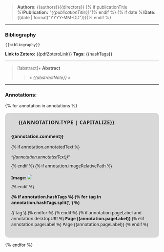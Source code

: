 > **Authors:** {{authors}}{{directors}}
> {% if publicationTitle %}**Publication:** *"{{publicationTitle}}"*{% endif %}
> {% if date %}**Date:** {{date | format("YYYY-MM-DD")}}{% endif %}

---
### **Bibliography**
~~~~
{{bibliography}}
~~~~

**Link to Zotero:** {{pdfZoteroLink}}
**Tags:** {{hashTags}}

---
> [!abstract]+ **Abstract**
> > *« {{abstractNote}} »*

---
### **Annotations:**
{% for annotation in annotations %}
<div class="annotation-card" style="padding: 20px; border: 1px solid var(--color-border); border-radius: 12px; margin: 15px 0; font-family: 'Segoe UI', Arial, sans-serif; background: rgba(70, 70, 70, 0.2); backdrop-filter: blur(8px); overflow-wrap: break-word; word-wrap: break-word;">
  <div style="display: flex; align-items: center; margin-bottom: 15px; border-bottom: 1px solid var(--color-border); padding-bottom: 10px;">
    <div style="width: 14px; height: 14px; border-radius: 50%; background-color: {{annotation.color}}; margin-right: 10px;"></div>
    <div style="font-size: 16px; color: var(--interactive-accent); font-weight: bold; text-transform: uppercase; letter-spacing: 1px;">{{annotation.type | capitalize}}</div>
  </div>
  <div style="margin-bottom: 15px; font-size: 14px; color: var(--text-normal); font-weight: bold;">
    {{annotation.comment}}
  </div>
  <div style="font-size: 14px; color: var(--text-normal);">
    {% if annotation.annotatedText %}
    <p style="margin-bottom: 10px; font-style: italic;">“{{annotation.annotatedText}}”</p>
    {% endif %}
    {% if annotation.imageRelativePath %}
    <p style="margin-bottom: 10px;">
      <b>Image:</b>
      <img src="{{annotation.imageRelativePath}}" style="max-width: 100%; height: auto; border-radius: 6px; margin-top: 5px;" />
    </p>
    {% endif %}
<p style="display: flex; flex-wrap: wrap; justify-content: space-between; align-items: center; margin-bottom: 10px; font-weight: bold; word-wrap: break-word;">
  <span style="flex: 1;">
    {% if annotation.hashTags %}
    {% for tag in annotation.hashTags.split(',') %}
    <span style="color: var(--interactive-accent); margin-right: 8px;">

{{ tag }}
    </span>
    {% endfor %}
    {% endif %}
  </span>
  {% if annotation.pageLabel and annotation.desktopURI %}
  <a href="{{annotation.desktopURI}}" style="color: var(--interactive-accent); text-decoration: none; font-weight: bold;">
    Page {{annotation.pageLabel}}
  </a>
  {% elif annotation.pageLabel %}
  <span>Page {{annotation.pageLabel}}</span>
  {% endif %}
</p>
  </div>
</div>{% endfor %}